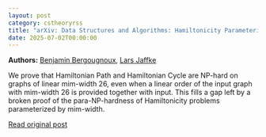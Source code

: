 ```yaml
---
layout: post
category: cstheoryrss
title: "arXiv: Data Structures and Algorithms: Hamiltonicity Parameterized by Mim-Width is Indeed Para-NP-Hard"
date: 2025-07-02T00:00:00
---
```


**Authors:** [Benjamin Bergougnoux](https://dblp.uni-trier.de/search?q=Benjamin+Bergougnoux), [Lars Jaffke](https://dblp.uni-trier.de/search?q=Lars+Jaffke)

We prove that Hamiltonian Path and Hamiltonian Cycle are NP-hard on graphs of
linear mim-width 26, even when a linear order of the input graph with mim-width
26 is provided together with input. This fills a gap left by a broken proof of
the para-NP-hardness of Hamiltonicity problems parameterized by mim-width.

[Read original post](http://arxiv.org/abs/2507.00612v1)
